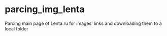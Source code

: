 # parcing_img_lenta
Parcing main page of Lenta.ru for images' links and downloading them to a local folder
